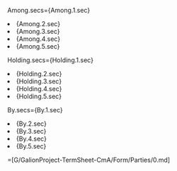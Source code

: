 Among.secs={Among.1.sec}<li>{Among.2.sec}<li>{Among.3.sec}<li>{Among.4.sec}<li>{Among.5.sec}

Holding.secs={Holding.1.sec}<li>{Holding.2.sec}<li>{Holding.3.sec}<li>{Holding.4.sec}<li>{Holding.5.sec}

By.secs={By.1.sec}<li>{By.2.sec}<li>{By.3.sec}<li>{By.4.sec}<li>{By.5.sec}

=[G/GalionProject-TermSheet-CmA/Form/Parties/0.md]
